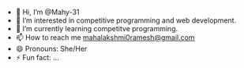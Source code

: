 - 👋 Hi, I’m @Mahy-31
- 👀 I’m interested in competitive programming and web development.
- 🌱 I’m currently learning competitve programming.
- 📫 How to reach me mahalakshmi0ramesh@gmail.com
- 😄 Pronouns: She/Her
- ⚡ Fun fact: ...

<!---
Mahy-31/Mahy-31 is a ✨ special ✨ repository because its `README.md` (this file) appears on your GitHub profile.
You can click the Preview link to take a look at your changes.
--->
